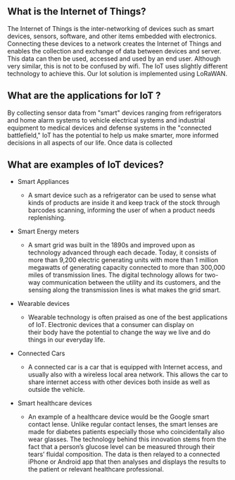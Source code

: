 ## What is the Internet of Things?
The Internet of Things is the inter-networking of devices such as smart devices, sensors, software, and other items embedded with electronics.
Connecting these devices to a network creates the Internet of Things and enables the collection and exchange of data between devices and server. 
This data can then be used, accessed and used by an end user. Although very similar, this is not to be confused by wifi. The IoT uses slightly 
different technology to achieve this. Our Iot solution is implemented using LoRaWAN.
## What are the applications for IoT ?
By collecting sensor data from "smart" devices ranging from refrigerators and home alarm systems to vehicle electrical systems and  industrial equipment to medical devices and defense systems in the "connected battlefield," 
IoT has the potential to help us make smarter, more informed decisions in all aspects of our life. Once data is collected 
## What are examples of IoT devices?
- Smart Appliances 
    * A smart device such as a refrigerator can be used to sense what kinds of products are inside it and keep track of the stock through barcodes scanning, 
     informing the user of when a product needs replenishing.   
    
- Smart Energy meters
    * A smart grid was built in the 1890s and improved upon as technology advanced through each decade. 
      Today, it consists of more than 9,200 electric generating units with more than 1 million megawatts of generating capacity connected to more than 300,000 miles of transmission lines.
      The digital technology allows for two-way communication between the utility and its customers, and the sensing along the transmission lines is what makes the grid smart. 
    
- Wearable devices
    * Wearable technology is often praised as one of the best applications of IoT. Electronic devices that a consumer can display on           
      their body have the potential to change the way we live and do things in our everyday life.
    
- Connected Cars
    * A connected car is a car that is equipped with Internet access, and usually also with a wireless local area network. 
      This allows the car to share internet access with other devices both inside as well as outside the vehicle.
      
      
- Smart healthcare devices
    * An example of a healthcare device would be the Google smart contact lense. 
      Unlike regular contact lenses, the smart lenses are made for diabetes patients especially those who coincidentally also wear glasses.
      The technology behind this innovation stems from the fact that a person’s glucose level can be measured through their tears’ fluidal composition. 
      The data is then relayed to a connected iPhone or Android app that then analyses and displays the results to the patient or relevant healthcare professional.